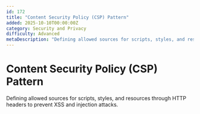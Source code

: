 ```yaml
---
id: 172
title: "Content Security Policy (CSP) Pattern"
added: 2025-10-10T00:00:00Z
category: Security and Privacy
difficulty: Advanced
metaDescription: "Defining allowed sources for scripts, styles, and resources through HTTP headers to prevent XSS and injection attacks."
---
```


# Content Security Policy (CSP) Pattern

Defining allowed sources for scripts, styles, and resources through HTTP headers to prevent XSS and injection attacks.
